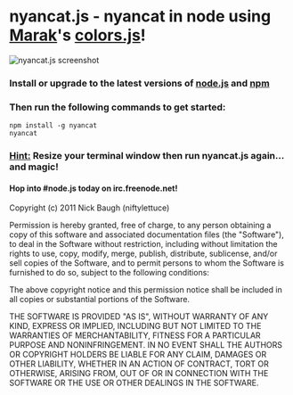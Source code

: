 <h1>nyancat.js - nyancat in node using <a href="https://github.com/Marak" target="_blank">Marak</a>'s <a href="https://github.com/Marak/play.js" target="_blank">colors.js</a>!</h1>

<img src="http://i.imgur.com/IMJE1.png" alt="nyancat.js screenshot" />

<h3>Install or upgrade to the latest versions of <a href="http://nodejs.org" target="_blank">node.js</a> and <a href="http://npmjs.org/" target="_blank">npm</a></h3>

<h3>Then run the following commands to get started:</h3>

    npm install -g nyancat
    nyancat

<h3><u>Hint:</u> Resize your terminal window then run nyancat.js again... and magic!</h3>

<h4>Hop into #node.js today on irc.freenode.net!</h4>

Copyright (c) 2011 Nick Baugh (niftylettuce)

Permission is hereby granted, free of charge, to any person obtaining a copy
of this software and associated documentation files (the "Software"), to deal
in the Software without restriction, including without limitation the rights
to use, copy, modify, merge, publish, distribute, sublicense, and/or sell
copies of the Software, and to permit persons to whom the Software is
furnished to do so, subject to the following conditions:

The above copyright notice and this permission notice shall be included in
all copies or substantial portions of the Software.

THE SOFTWARE IS PROVIDED "AS IS", WITHOUT WARRANTY OF ANY KIND, EXPRESS OR
IMPLIED, INCLUDING BUT NOT LIMITED TO THE WARRANTIES OF MERCHANTABILITY,
FITNESS FOR A PARTICULAR PURPOSE AND NONINFRINGEMENT. IN NO EVENT SHALL THE
AUTHORS OR COPYRIGHT HOLDERS BE LIABLE FOR ANY CLAIM, DAMAGES OR OTHER
LIABILITY, WHETHER IN AN ACTION OF CONTRACT, TORT OR OTHERWISE, ARISING FROM,
OUT OF OR IN CONNECTION WITH THE SOFTWARE OR THE USE OR OTHER DEALINGS IN
THE SOFTWARE.

